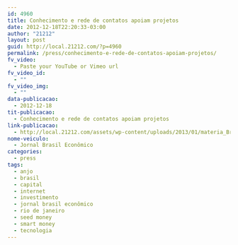```yaml
---
id: 4960
title: Conhecimento e rede de contatos apoiam projetos
date: 2012-12-18T22:20:33-03:00
author: "21212"
layout: post
guid: http://local.21212.com/?p=4960
permalink: /press/conhecimento-e-rede-de-contatos-apoiam-projetos/
fv_video:
  - Paste your YouTube or Vimeo url
fv_video_id:
  - ""
fv_video_img:
  - ""
data-publicacao:
  - 2012-12-18
tit-publicacao:
  - Conhecimento e rede de contatos apoiam projetos
link-publicacao:
  - http://local.21212.com/assets/wp-content/uploads/2013/01/materia_Brasil_Economico_publicada_pg_40_18_dez_2012.pdf
nome-veiculo:
  - Jornal Brasil Econômico
categories:
  - press
tags:
  - anjo
  - brasil
  - capital
  - internet
  - investimento
  - jornal brasil econômico
  - rio de janeiro
  - seed money
  - smart money
  - tecnologia
---
```

